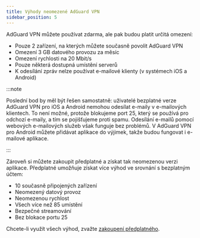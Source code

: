 ```yaml
---
title: Výhody neomezené AdGuard VPN
sidebar_position: 5
---
```


AdGuard VPN můžete používat zdarma, ale pak budou platit určitá omezení:

- Pouze 2 zařízení, na kterých můžete současně povolit AdGuard VPN
- Omezení 3 GB datového provozu za měsíc
- Omezení rychlosti na 20 Mbit/s
- Pouze některá dostupná umístění serverů
- K odesílání zpráv nelze používat e-mailové klienty (v systémech iOS a Android)

:::note

Poslední bod by měl být řešen samostatně: uživatelé bezplatné verze AdGuard VPN pro iOS a Android nemohou odesílat e-maily v e-mailových klientech. To není možné, protože blokujeme port 25, který se používá pro odchozí e-maily, a tím se pojišťujeme proti spamu. Odesílání e-mailů pomocí webových e-mailových služeb však funguje bez problémů. V AdGuard VPN pro Android můžete přidávat aplikace do výjimek, takže budou fungovat i e-mailové aplikace.

:::

Zároveň si můžete zakoupit předplatné a získat tak neomezenou verzi aplikace. Předplatné umožňuje získat více výhod ve srovnání s bezplatným účtem:

- 10 současně připojených zařízení
- Neomezený datový provoz
- Neomezenou rychlost
- Všech více než 85 umístění
- Bezpečné streamování
- Bez blokace portu 25

Chcete-li využít všech výhod, zvažte [zakoupení předplatného](/general/subscription).
